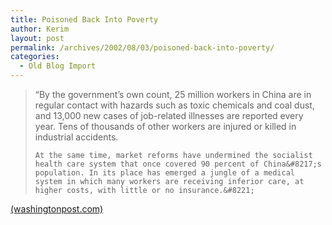 ```yaml
---
title: Poisoned Back Into Poverty
author: Kerim
layout: post
permalink: /archives/2002/08/03/poisoned-back-into-poverty/
categories:
  - Old Blog Import
---
```


>   &#8220;By the government&#8217;s own count, 25 million workers in China are in regular contact with hazards such as toxic chemicals and coal dust, and 13,000 new cases of job-related illnesses are reported every year. Tens of thousands of other workers are injured or killed in industrial accidents. 
>   
>   
>     At the same time, market reforms have undermined the socialist health care system that once covered 90 percent of China&#8217;s population. In its place has emerged a jungle of a medical system in which many workers are receiving inferior care, at higher costs, with little or no insurance.&#8221;
>   


<a href="http://www.washingtonpost.com/wp-dyn/articles/A41140-2002Aug3.html" onclick="_gaq.push(['_trackEvent', 'outbound-article', 'http://www.washingtonpost.com/wp-dyn/articles/A41140-2002Aug3.html', '(washingtonpost.com)']);" >(washingtonpost.com)</a>

